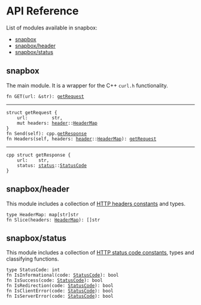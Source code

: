# API Reference
List of modules available in snapbox:
- [snapbox](#snapbox)
- [snapbox/header](#snapboxheader)
- [snapbox/status](#snapboxstatus)

## snapbox
The main module. It is a wrapper for the C++ `curl.h` functionality.

<div id="snapbox-fn-get">
<code class="language-jule hljs"><span class="hljs-keyword">fn</span> <span class="hljs-function">GET</span>(url<span class="hljs-punctuation">:</span> <span class="hljs-operator">&amp;</span><span class="hljs-type">str</span>)<span class="hljs-punctuation">:</span> <a href="#snapbox-struct-getrequest">getRequest</a>
</code>
</div>

---

<div id="snapbox-struct-getrequest">
<code class="language-jule hljs"><span class="hljs-keyword">struct</span> getRequest {
    url<span class="hljs-punctuation">:</span>         <span class="hljs-type">str</span>,
    <span class="hljs-storage">mut</span> headers<span class="hljs-punctuation">:</span> <a href="#snapboxheader">header</a><span class="hljs-punctuation">:</span><span class="hljs-punctuation">:</span><a href="#snapboxheader-type-headermap">HeaderMap</a>
}
</code>
</div>

<div id="snapbox-struct-getrequest-fn-send">
<code class="language-jule hljs"><span class="hljs-keyword">fn</span> <span class="hljs-function">Send</span>(<span class="hljs-storage">self</span>)<span class="hljs-punctuation">:</span> <span class="hljs-keyword">cpp</span><span class="hljs-punctuation">.</span><a href="#snapbox-cpp-struct-getresponse">getResponse</a>
</code>
</div>

<div id="snapbox-struct-getrequest-fn-headers">
<code class="language-jule hljs"><span class="hljs-keyword">fn</span> <span class="hljs-function">Headers</span>(<span class="hljs-storage">self</span><span class="hljs-punctuation">,</span> headers<span class="hljs-punctuation">:</span> <a href="#snapboxheader">header</a><span class="hljs-punctuation">:</span><span class="hljs-punctuation">:</span><a href="#snapboxheader-type-headermap">HeaderMap</a>)<span class="hljs-punctuation">:</span> <a href="#snapbox-struct-getrequest">getRequest</a>
</code>
</div>

---

<div id="snapbox-cpp-struct-getresponse">
<code class="language-jule hljs"><span class="hljs-keyword">cpp</span> <span class="hljs-keyword">struct</span> getResponse {
    url<span class="hljs-punctuation">:</span>    <span class="hljs-type">str</span>,
    status<span class="hljs-punctuation">:</span> <a href="#snapboxstatus">status</a><span class="hljs-punctuation">:</span><span class="hljs-punctuation">:</span><a href="#snapboxstatus-type-statuscode">StatusCode</a>
}
</code>
</div>

## snapbox/header
This module includes a collection of [HTTP headers constants] and types.

<div id="snapboxheader-type-headermap">
<code class="language-jule hljs"><span class="hljs-keyword">type</span> HeaderMap<span class="hljs-punctuation">:</span> <span class="hljs-keyword">map</span>[<span class="hljs-type">str</span>]<span class="hljs-type">str</span>
</code>
</div>

<div id="snapboxheader-fn-slice">
<code class="language-jule hljs"><span class="hljs-keyword">fn</span> <span class="hljs-function">Slice</span>(headers<span class="hljs-punctuation">:</span> <a href="#snapboxheader-type-headermap">HeaderMap</a>)<span class="hljs-punctuation">:</span> []<span class="hljs-type">str</span>
</code>
</div>

## snapbox/status
This module includes a collection of [HTTP status code constants], types and classifying functions.

<div id="snapboxstatus-type-statuscode">
<code class="language-jule hljs"><span class="hljs-keyword">type</span> StatusCode<span class="hljs-punctuation">:</span> <span class="hljs-type">int</span>
</code>
</div>

<div id="snapboxstatus-fn-isinformational">
<code class="language-jule hljs"><span class="hljs-keyword">fn</span> <span class="hljs-function">IsInformational</span>(code<span class="hljs-punctuation">:</span> <a href="#snapboxstatus-type-statuscode">StatusCode</a>)<span class="hljs-punctuation">:</span> <span class="hljs-type">bool</span>
</code>
</div>

<div id="snapboxstatus-fn-issuccess">
<code class="language-jule hljs"><span class="hljs-keyword">fn</span> <span class="hljs-function">IsSuccess</span>(code<span class="hljs-punctuation">:</span> <a href="#snapboxstatus-type-statuscode">StatusCode</a>)<span class="hljs-punctuation">:</span> <span class="hljs-type">bool</span>
</code>
</div>

<div id="snapboxstatus-fn-isredirection">
<code class="language-jule hljs"><span class="hljs-keyword">fn</span> <span class="hljs-function">IsRedirection</span>(code<span class="hljs-punctuation">:</span> <a href="#snapboxstatus-type-statuscode">StatusCode</a>)<span class="hljs-punctuation">:</span> <span class="hljs-type">bool</span>
</code>
</div>

<div id="snapboxstatus-fn-isclienterror">
<code class="language-jule hljs"><span class="hljs-keyword">fn</span> <span class="hljs-function">IsClientError</span>(code<span class="hljs-punctuation">:</span> <a href="#snapboxstatus-type-statuscode">StatusCode</a>)<span class="hljs-punctuation">:</span> <span class="hljs-type">bool</span>
</code>
</div>

<div id="snapboxstatus-fn-isservererror">
<code class="language-jule hljs"><span class="hljs-keyword">fn</span> <span class="hljs-function">IsServerError</span>(code<span class="hljs-punctuation">:</span> <a href="#snapboxstatus-type-statuscode">StatusCode</a>)<span class="hljs-punctuation">:</span> <span class="hljs-type">bool</span>
</code>
</div>

[HTTP headers constants]: https://github.com/adamperkowski/snapbox/blob/main/snapbox/header/names.jule
[HTTP status code constants]: https://github.com/adamperkowski/snapbox/blob/main/snapbox/status/codes.jule
